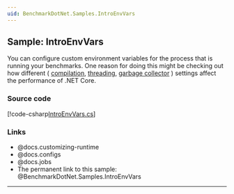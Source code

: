 ```yaml
---
uid: BenchmarkDotNet.Samples.IntroEnvVars
---
```


## Sample: IntroEnvVars

You can configure custom environment variables for the process that is running your benchmarks.
One reason for doing this might be checking out how different (
 [compilation](https://learn.microsoft.com/dotnet/core/runtime-config/compilation),
 [threading](https://learn.microsoft.com/dotnet/core/runtime-config/threading),
 [garbage collector](https://learn.microsoft.com/dotnet/core/runtime-config/garbage-collector)
) settings affect the performance of .NET Core.

### Source code

[!code-csharp[IntroEnvVars.cs](../../../samples/BenchmarkDotNet.Samples/IntroEnvVars.cs)]

### Links

* @docs.customizing-runtime
* @docs.configs
* @docs.jobs
* The permanent link to this sample: @BenchmarkDotNet.Samples.IntroEnvVars

---